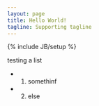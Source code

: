 ```yaml
---
layout: page
title: Hello World!
tagline: Supporting tagline
---
```

{% include JB/setup %}

testing a list

  - 1. somethinf
  - 2. else

